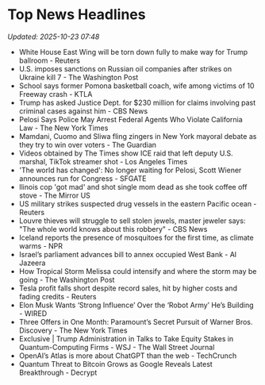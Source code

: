 # Top News Headlines

_Updated: 2025-10-23 07:48_

- White House East Wing will be torn down fully to make way for Trump ballroom - Reuters
- U.S. imposes sanctions on Russian oil companies after strikes on Ukraine kill 7 - The Washington Post
- School says former Pomona basketball coach, wife among victims of 10 Freeway crash - KTLA
- Trump has asked Justice Dept. for $230 million for claims involving past criminal cases against him - CBS News
- Pelosi Says Police May Arrest Federal Agents Who Violate California Law - The New York Times
- Mamdani, Cuomo and Sliwa fling zingers in New York mayoral debate as they try to win over voters - The Guardian
- Videos obtained by The Times show ICE raid that left deputy U.S. marshal, TikTok streamer shot - Los Angeles Times
- 'The world has changed': No longer waiting for Pelosi, Scott Wiener announces run for Congress - SFGATE
- llinois cop 'got mad' and shot single mom dead as she took coffee off stove - The Mirror US
- US military strikes suspected drug vessels in the eastern Pacific ocean - Reuters
- Louvre thieves will struggle to sell stolen jewels, master jeweler says: "The whole world knows about this robbery" - CBS News
- Iceland reports the presence of mosquitoes for the first time, as climate warms - NPR
- Israel’s parliament advances bill to annex occupied West Bank - Al Jazeera
- How Tropical Storm Melissa could intensify and where the storm may be going - The Washington Post
- Tesla profit falls short despite record sales, hit by higher costs and fading credits - Reuters
- Elon Musk Wants ‘Strong Influence’ Over the ‘Robot Army’ He’s Building - WIRED
- Three Offers in One Month: Paramount’s Secret Pursuit of Warner Bros. Discovery - The New York Times
- Exclusive | Trump Administration in Talks to Take Equity Stakes in Quantum-Computing Firms - WSJ - The Wall Street Journal
- OpenAI’s Atlas is more about ChatGPT than the web - TechCrunch
- Quantum Threat to Bitcoin Grows as Google Reveals Latest Breakthrough - Decrypt